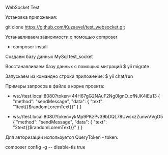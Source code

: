 WebSocket Test


Установка приложения:

git clone https://github.com/Kuzaevel/test_websocket.git

Устанавливаем зависимости с помощью composer
- composer install

Создаем базу данных MySql test_socket

Восстанавливаем базу данных с помощью миграций
$ yii migrate

Запускаем из командно строки приложение:
$ yii chat/run

Примеры запросов в файле в корне проекта:
- ws://test.local:8080?token=44H67gG2NAuF2Ng0IgnO_ofNJK4iEu13 
   {
     "method": "sendMessage",
     "data": {
       "text": "1text{{$randomLoremText}}"
     }
   }

- ws://test.local:8080?token=ykMp9PKzPv39bDQL78UwsxzZunwVVgO5
   {
      "method": "sendMessage",
      "data": {
        "text": "2text{{$randomLoremText}}"
      }
   }


Для авторизации используется QueryToken - token:

composer config -g -- disable-tls true

